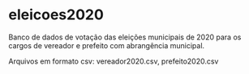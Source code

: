 # eleicoes2020
Banco de dados de votação das eleições municipais de 2020 para os cargos de vereador e prefeito com abrangência municipal.

Arquivos em formato csv: vereador2020.csv, prefeito2020.csv